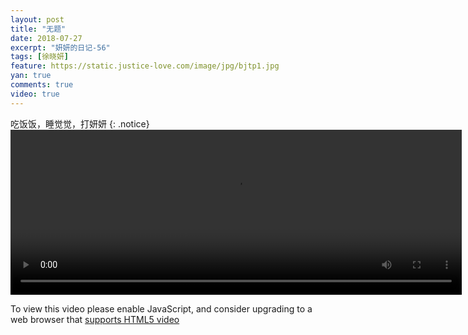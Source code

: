 ```yaml
---
layout: post
title: "无题"
date: 2018-07-27
excerpt: "妍妍的日记-56"
tags: [徐晓妍]
feature: https://static.justice-love.com/image/jpg/bjtp1.jpg
yan: true
comments: true
video: true
---
```

吃饭饭，睡觉觉，打妍妍
{: .notice}
<video id="my-video" class="video-js vjs-16-9 clipboard" controls preload="auto" width="722" height="264" data-setup="{}">
    <source src="{{ site.staticUrl }}/yanyan/video/dayanyan.mp4" type='video/mp4'>
    <p class="vjs-no-js">
      To view this video please enable JavaScript, and consider upgrading to a web browser that
      <a href="http://videojs.com/html5-video-support/" target="_blank">supports HTML5 video</a>
    </p>
</video>
